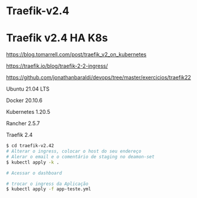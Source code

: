 # Traefik-v2.4

# Traefik v2.4 HA K8s

https://blog.tomarrell.com/post/traefik_v2_on_kubernetes

https://traefik.io/blog/traefik-2-2-ingress/

https://github.com/jonathanbaraldi/devops/tree/master/exercicios/traefik22

Ubuntu 21.04 LTS

Docker 20.10.6

Kubernetes 1.20.5

Rancher 2.5.7

Traefik 2.4


```sh
$ cd traefik-v2.42
# Alterar o ingress, colocar o host do seu endereço
# Alerar o email e o comentário de staging no deamon-set
$ kubectl apply -k .

# Acessar o dashboard

# trocar o ingress da Aplicação
$ kubectl apply -f app-teste.yml

```
